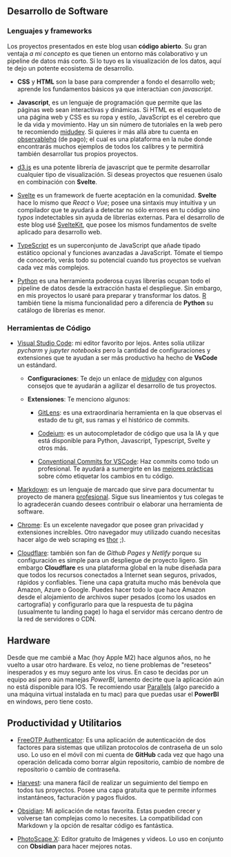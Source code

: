 
## Desarrollo de Software

### Lenguajes y frameworks
Los proyectos presentados en este blog usan <b>código abierto</b>. Su gran ventaja *a mi concepto* es que tienen un entorno más colaborativo y un pipeline de datos más corto. Si lo tuyo es la visualización de los datos, aquí te dejo un potente ecosistema de desarrollo.

- **CSS** y **HTML** son la base para comprender a fondo el desarrollo web; aprende los fundamentos básicos ya que interactúan con *javascript*.

- **Javascript**, es un lenguaje de programación que permite que las páginas web sean interactivas y dinámicas. Si HTML es el esqueleto de una página web y CSS es su ropa y estilo, JavaScript es el cerebro que le da vida y movimiento. Hay un sin número de tutoriales en la web pero te recomiendo [midudev](https://www.youtube.com/@midudev). Si quieres ir más allá abre tu cuenta en [observablehq](https://observablehq.com/) (de pago); el cual es una plataforma en la nube donde encontrarás muchos ejemplos de todos los calibres y te permitirá también desarrollar tus propios proyectos.

- [d3.js](https://d3js.org/) es una potente librería de javascript que te permite desarrollar cualquier tipo de visualización. Si deseas proyectos que resuenen úsalo en combinación con **Svelte**.

- [Svelte](https://svelte.dev/) es un framework de fuerte aceptación en la comunidad. **Svelte** hace lo mismo que *React* o *Vue*; posee una sintaxis muy intuitiva y un compilador que te ayudará a detectar no sólo errores en tu código sino *typos* indetectables sin ayuda de librerías externas. Para el desarrollo de este blog usé [SvelteKit](https://kit.svelte.dev/), que posee los mismos fundamentos de svelte aplicado para desarrollo web.
- [TypeScript](https://www.typescriptlang.org/) es un superconjunto de JavaScript que añade tipado estático opcional y funciones avanzadas a JavaScript. Tómate el tiempo de conocerlo, verás todo su potencial cuando tus proyectos se vuelvan cada vez más complejos. 

- [Python](https://www.python.org/) es una herramienta poderosa cuyas librerías ocupan todo el pipeline de datos desde la extracción hasta el despliegue. Sin embargo, en mis proyectos lo usaré para preparar y transformar los datos. [R](https://www.r-project.org/) también tiene la misma funcionalidad pero a diferencia de **Python** su catálogo de librerías es menor.

### Herramientas de Código

- [Visual Studio Code](https://code.visualstudio.com/): mi editor favorito por lejos. Antes solía utilizar *pycharm* y *jupyter notebooks* pero la cantidad de configuraciones y extensiones que te ayudan a ser más productivo ha hecho de **VsCode** un estándard. 
  - **Configuraciones**: Te dejo un enlace de [midudev](https://www.youtube.com/watch?v=uyEUVgNMvGI) con algunos consejos que te ayudarán a agilizar el desarrollo de tus proyectos.

  - **Extensiones**: Te menciono algunos:

    - [GitLens](https://marketplace.visualstudio.com/items?itemName=eamodio.gitlens): es una extraordinaria herramienta en la que observas el estado de tu git, sus ramas y el histórico de commits.

    - [Codeium](https://marketplace.visualstudio.com/items?itemName=Codeium.codeium): es un autocompletador de código que usa la IA y que está disponible para Python, Javascript, Typescript, Svelte y otros más.

    - [Conventional Commits for VSCode](https://marketplace.visualstudio.com/items?itemName=vivaxy.vscode-conventional-commits): Haz commits como todo un profesional. Te ayudará a sumergirte en las [mejores prácticas](https://www.conventionalcommits.org/en/v1.0.0/) sobre cómo etiquetar los cambios en tu código.

- [Markdown](https://www.markdownguide.org/): es un lenguaje de marcado que sirve para documentar tu proyecto de manera [profesional](https://github.com/orgs/community/discussions/16925). Sigue sus lineamientos y tus colegas te lo agradecerán cuando desees contribuir o elaborar una herramienta de software.

- [Chrome](hhttps://www.google.com/chrome/):
   Es un excelente navegador que posee gran privacidad y extensiones increíbles. Otro navegador muy utilizado cuando necesitas hacer algo de web scraping es [thor](https://www.torproject.org/) ;).

- [Cloudflare](https://www.cloudflare.com/): también son fan de *Github Pages* y *Netlify* porque su configuración es simple para un despliegue de proyecto ligero.
  Sin embargo **Cloudflare** es una plataforma global en la nube diseñada para que todos los recursos conectados a Internet sean seguros, privados, rápidos y confiables. Tiene una capa gratuita mucho más benévola que Amazon, Azure o Google. Puedes hacer todo lo que hace Amazon desde el alojamiento de archivos super pesados (como los usados en cartografía) y configurarlo para que la respuesta de tu página (usualmente tu landing page) lo haga el servidor más cercano dentro de la red de servidores o CDN. 

## Hardware
Desde que me cambié a Mac (hoy Apple M2) hace algunos años, no he vuelto a usar otro hardware. Es veloz, no tiene problemas de "reseteos" inesperados y es muy seguro ante los virus. En caso te decidas por un equipo así pero aún manejas *PowerBI*, lamento decirte que la aplicación aún no está disponible para IOS. Te recomiendo usar [Parallels](https://www.parallels.com/) (algo parecido a una máquina virtual instalada en tu mac) para que puedas usar el **PowerBI** en windows, pero tiene costo.


## Productividad y Utilitarios
- [FreeOTP Authenticator](https://apps.apple.com/us/app/freeotp-authenticator/id872559395?platform=iphone): Es una aplicación de autenticación de dos factores para sistemas que utilizan protocolos de contraseña de un solo uso. Lo uso en el móvil con mi cuenta de **GitHub** cada vez que hago una operación delicada como borrar algún repositorio, cambio de nombre de repositorio o cambio de contraseña.

- [Harvest](https://www.getharvest.com/): una manera fácil de realizar un seguimiento del tiempo en todos tus proyectos. Posee una capa gratuita que te permite informes instantáneos, facturación y pagos fluidos. 

- [Obsidian](https://obsidian.md/):
  Mi aplicación de notas favorita. Estas pueden crecer y volverse tan complejas como lo necesites. La compatibilidad con Markdown y la opción de resaltar código es fantástica.

- [PhotoScape X](http://x.photoscape.org/): Editor gratuito de Imágenes y videos. Lo uso en conjunto con **Obsidian** para hacer mejores notas.

